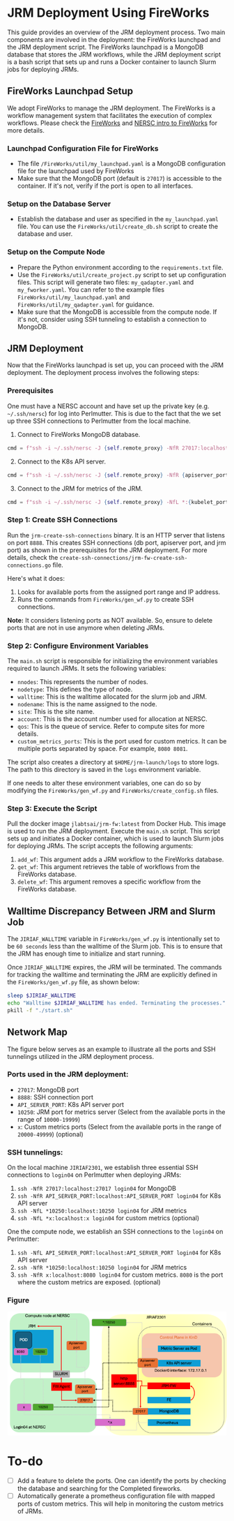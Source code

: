 # JRM Deployment Using FireWorks

This guide provides an overview of the JRM deployment process. Two main components are involved in the deployment: the FireWorks launchpad and the JRM deployment script. The FireWorks launchpad is a MongoDB database that stores the JRM workflows, while the JRM deployment script is a bash script that sets up and runs a Docker container to launch Slurm jobs for deploying JRMs.


## FireWorks Launchpad Setup

We adopt FireWorks to manage the JRM deployment. The FireWorks is a workflow management system that facilitates the execution of complex workflows. Please check the [FireWorks](https://materialsproject.github.io/fireworks/) and [NERSC intro to FireWorks](https://docs.nersc.gov/jobs/workflow/fireworks/) for more details.


### Launchpad Configuration File for FireWorks
- The file `/FireWorks/util/my_launchpad.yaml` is a MongoDB configuration file for the launchpad used by FireWorks
- Make sure that the MongoDB port (default is `27017`) is accessible to the container. If it's not, verify if the port is open to all interfaces.

### Setup on the Database Server

- Establish the database and user as specified in the `my_launchpad.yaml` file. You can use the `FireWorks/util/create_db.sh` script to create the database and user.

### Setup on the Compute Node

- Prepare the Python environment according to the `requirements.txt` file.
- Use the `FireWorks/util/create_project.py` script to set up configuration files. This script will generate two files: `my_qadapter.yaml` and `my_fworker.yaml`. You can refer to the example files `FireWorks/util/my_launchpad.yaml` and `FireWorks/util/my_qadapter.yaml` for guidance.
- Make sure that the MongoDB is accessible from the compute node. If it's not, consider using SSH tunneling to establish a connection to MongoDB.


## JRM Deployment

Now that the FireWorks launchpad is set up, you can proceed with the JRM deployment. The deployment process involves the following steps:

### Prerequisites

One must have a NERSC account and have set up the private key (e.g. `~/.ssh/nersc`) for log into Perlmutter. This is due to the fact that the we set up three SSH connections to Perlmutter from the local machine.
1. Connect to FireWorks MongoDB database.
```python
cmd = f"ssh -i ~/.ssh/nersc -J {self.remote_proxy} -NfR 27017:localhost:27017 {self.remote}" 
```
2. Connect to the K8s API server.
```python
cmd = f"ssh -i ~/.ssh/nersc -J {self.remote_proxy} -NfR {apiserver_port}:localhost:{apiserver_port} {self.remote}" 
```
3. Connect to the JRM for metrics of the JRM.
```python
cmd = f"ssh -i ~/.ssh/nersc -J {self.remote_proxy} -NfL *:{kubelet_port}:localhost:{kubelet_port} {self.remote}" 
```

### Step 1: Create SSH Connections

Run the `jrm-create-ssh-connections` binary. It is an HTTP server that listens on port `8888`. This creates SSH connections (db port, apiserver port, and jrm port) as shown in the prerequisites for the JRM deployment. For more details, check the `create-ssh-connections/jrm-fw-create-ssh-connections.go` file.

Here's what it does:

1. Looks for available ports from the assigned port range and IP address.
2. Runs the commands from `FireWorks/gen_wf.py` to create SSH connections.

**Note:** It considers listening ports as NOT available. So, ensure to delete ports that are not in use anymore when deleting JRMs.


### Step 2: Configure Environment Variables
The `main.sh` script is responsible for initializing the environment variables required to launch JRMs. It sets the following variables:

- `nnodes`: This represents the number of nodes.
- `nodetype`: This defines the type of node.
- `walltime`: This is the walltime allocated for the slurm job and JRM.
- `nodename`: This is the name assigned to the node.
- `site`: This is the site name.
- `account`: This is the account number used for allocation at NERSC.
- `qos`: This is the queue of service. Refer to compute sites for more details.
- `custom_metrics_ports`: This is the port used for custom metrics. It can be multiple ports separated by space. For example, `8080 8081`.

The script also creates a directory at `$HOME/jrm-launch/logs` to store logs. The path to this directory is saved in the `logs` environment variable.

If one needs to alter these environment variables, one can do so by modifying the `FireWorks/gen_wf.py` and `FireWorks/create_config.sh` files.

### Step 3: Execute the Script
Pull the docker image `jlabtsai/jrm-fw:latest` from Docker Hub. This image is used to run the JRM deployment. Execute the `main.sh` script. This script sets up and initiates a Docker container, which is used to launch Slurm jobs for deploying JRMs. The script accepts the following arguments:

1. `add_wf`: This argument adds a JRM workflow to the FireWorks database.
2. `get_wf`: This argument retrieves the table of workflows from the FireWorks database.
3. `delete_wf`: This argument removes a specific workflow from the FireWorks database.


## Walltime Discrepancy Between JRM and Slurm Job
The `JIRIAF_WALLTIME` variable in `FireWorks/gen_wf.py` is intentionally set to be `60 seconds` less than the walltime of the Slurm job. This is to ensure that the JRM has enough time to initialize and start running. 

Once `JIRIAF_WALLTIME` expires, the JRM will be terminated. The commands for tracking the walltime and terminating the JRM are explicitly defined in the `FireWorks/gen_wf.py` file, as shown below:

```bash
sleep $JIRIAF_WALLTIME
echo "Walltime $JIRIAF_WALLTIME has ended. Terminating the processes."
pkill -f "./start.sh"
```

## Network Map
The figure below serves as an example to illustrate all the ports and SSH tunnelings utilized in the JRM deployment process.

### Ports used in the JRM deployment:
- `27017`: MongoDB port
- `8888`: SSH connection port
- `API_SERVER_PORT`: K8s API server port
- `10250`: JRM port for metrics server (Select from the available ports in the range of `10000-19999`)
- `x`: Custom metrics ports (Select from the available ports in the range of `20000-49999`) (optional)


### SSH tunnelings:
On the local machine `JIRIAF2301`, we establish three essential SSH connections to `login04` on Perlmutter when deploying JRMs:
1. `ssh -NfR 27017:localhost:27017 login04` for MongoDB
2. `ssh -NfR API_SERVER_PORT:localhost:API_SERVER_PORT login04` for K8s API server
3. `ssh -NfL *10250:localhost:10250 login04` for JRM metrics
4. `ssh -NfL *x:localhost:x login04` for custom metrics (optional)


One the compute node, we establish an SSH connections to the `login04` on Perlmutter:
1. `ssh -NfL API_SERVER_PORT:localhost:API_SERVER_PORT login04` for K8s API server
2. `ssh -NfR *10250:localhost:10250 login04` for JRM metrics
3. `ssh -NfR x:localhost:8080 login04` for custom metrics. `8080` is the port where the custom metrics are exposed. (optional)

### Figure
![Network Map](markdown/jrm-network.png)

# To-do
- [ ] Add a feature to delete the ports. One can identify the ports by checking the database and searching for the Completed fireworks.
- [ ] Automatically generate a prometheus configuration file with mapped ports of custom metrics. This will help in monitoring the custom metrics of JRMs.
